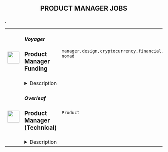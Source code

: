 <div align="center"><h2>PRODUCT MANAGER JOBS</h2></div><table><tr>
                <td width="100" height="100" rowspan="2">
                    <img src="https://remoteok.com/assets/img/jobs/d8045fe945e97678055a4e2eccb37b7e1664694916.png" width="38px" height="auto">
                </td>
                <td width="300">
                    <h5>Voyager</h5>
                    <h3>Product Manager Funding</h3>
                </td>
                <td width="300">
                    <code>manager,design,cryptocurrency,financial,finance,banking,leader,management,operational,marketing,healthcare,backend,digital nomad</code>
                </td>
                <td width="200">
                <text>1 days ago</text>
                </td>
                <td width="100" rowspan="2">
                <a href="https://remoteOK.com/remote-jobs/remote-product-manager-funding-voyager-126852" align="right" target="_blank">Apply</a>
                </td>
            </tr>
            <tr>
                <td colspan="3">
                <details><summary>Description</summary>
                <div class="content-intro">
<p><span style="font-weight:400;">Voyager is a Publicly traded company listed on the Toronto Stock Exchange (VOYG), OTC Markets (VYGVF) and the Frankfurt Exchange (UCD2). Voyager is the global leader in agency cryptocurrency brokerage. At Voyager we are building the financial services firm of the future that will be used by millions of users globally to easily access trade, invest and earn in the cryptocurrency markets.Â </span></p>
<p><span style="font-weight:400;">We are a team of finance and technology industry veterans dedicated to empowering and servicing investors in one of the most exciting asset classes to date - crypto. Our founders stem from reputable finance and technology organizations like E*TRADE, Uber, TradeIt, Lightspeed Financial and more.</span></p>
<p><span style="font-weight:400;">The Voyager team includes employees with diverse backgrounds and skills. Our culture has quickly grown into one that promotes collaboration, transparency, and entrepreneurialism.</span></p>
<p><span style="font-weight:400;">To learn more about Voyager please visit us at <a href="http://www.investvoyager.com" rel="noopener noreferrer nofollow">www.investvoyager.com</a>.</span></p>
<p><span style="font-weight:400;">We are changing the world and love what we do so if you want to work at a fast paced, exciting environment please apply.</span></p>
</div><p><span style="font-weight:400;">Voyager is seeking a talented, results-driven Product Manager to bridge the gap between business and technology, acting as point of contact for teams across the business to streamline the funding process.</span></p>
<p><span style="font-weight:400;">As Product Manager of Funding you will partner with Stakeholders from Business/Marketing, Design, Treasury/Accounting, Development, Compliance, Security, and Support to streamline the customer funding process ensuring the experience is straightforward and frictionless.Â  You will monitor and measure changes impacting the funding process and work to refine, optimize and improve the user experience and backend processes needed to support customer funds on and off the platform.Â  You will research and advise on new fiat funding methods, technologies and opportunities that assist in increased AUM.</span></p>
<p><span style="font-weight:400;">This role must be comfortable partnering with internal and external partners and stakeholders to identify opportunities for improvement and execute on strategic initiatives related to customer funding services. </span></p>
<h2>Responsibilities:</h2>
<ul>
<li style="font-weight:400;"><span style="font-weight:400;">Accountability for Voyagerâs client funding process, inclusive of product design and internal/external stakeholder management across product, business operations, technology, compliance, fraud/risk, support, marketing and data.</span></li>
<li style="font-weight:400;"><span style="font-weight:400;">Manage relationships with external technology partners used for fiat funding to ensure we get the most out of the partnerships and technologies used.Â  Advocate for features and improvements that benefit our client funding needs.</span></li>
<li style="font-weight:400;"><span style="font-weight:400;">Research and become an expert on competitors to our existing funding technology partners.Â  Make recommendations based on data if/when new relationships or technologies should be leveraged to continue to improve and refine funding activities.</span></li>
<li style="font-weight:400;"><span style="font-weight:400;">Analyze market trends, competition and customer experience journeys to inform product, driving improvements and innovation to the funding process.</span></li>
<li style="font-weight:400;"><span style="font-weight:400;">Ability to connect consumer insights/needs with data driven analysis to create and prioritize the funding product roadmap</span></li>
<li style="font-weight:400;"><span style="font-weight:400;">Integrate analysis and customer feedback into product requirements to ensure features satisfy customer needs and desires</span></li>
<li style="font-weight:400;"><span style="font-weight:400;">Define criteria to measure success/failure for client funding process changes.Â  Work with appropriate teams to complete user studies, A/B tests or other types of experimentation when making changes as appropriate.</span></li>
<li style="font-weight:400;"><span style="font-weight:400;">Ensure quality deployment and operational excellence around feature launches, including the creation of success metrics and evaluation of performance</span></li>
</ul>
<h2>Qualifications:</h2>
<ul>
<li style="font-weight:400;"><span style="font-weight:400;">5+ years leading product-focused initiatives</span></li>
<li style="font-weight:400;"><span style="font-weight:400;">Experience with product management in the fin-tech industry specifically around banking services such as ACH transfers, wires, payments, etc.</span></li>
<li style="font-weight:400;"><span style="font-weight:400;">Knowledge of regulations, banking systems and technologies, and compliance requirements for funding activities</span></li>
<li style="font-weight:400;"><span style="font-weight:400;">Results-driven, solutions and customer focused, with strong business acumen and ability to drive teams through rapid execution</span></li>
<li style="font-weight:400;"><span style="font-weight:400;">Self starter attitude with comfort in ambiguity</span></li>
<li style="font-weight:400;"><span style="font-weight:400;">Strong written and verbal communication skills</span></li>
<li style="font-weight:400;"><span style="font-weight:400;">Experience with Kanban SDLC desired</span></li>
<li style="font-weight:400;"><span style="font-weight:400;">Experience with feature experimentation via tools such as LaunchDarkly desired</span></li>
</ul><div class="content-conclusion">
<h2><span style="font-weight:400;">What we offer</span></h2>
<ul>
<li style="font-weight:400;"><span style="font-weight:400;">Competitive Salary</span></li>
<li style="font-weight:400;"><span style="font-weight:400;">Employee Benefits including healthcare (medical, dental, vision) and 401k</span></li>
<li style="font-weight:400;"><span style="font-weight:400;">Stock OptionsÂ </span></li>
<li style="font-weight:400;"><span style="font-weight:400;">Unlimited PTO</span></li>
</ul>
<p><span style="font-weight:400;">Voyager is headquartered in New York City with satellite offices in New Jersey, California, Toronto and Bordeaux.</span></p>
<p><span style="font-weight:400;">Please contact us via the button below or at careers@investvoyager.com with your resume and a brief explanation as to why you would like to join the Voyager team.</span></p>
<p><span style="font-weight:400;">*Please note that during COVID-19 we are working remotely.</span></p>
</div><br/><br/>Please mention the word **FRESHER** and tag RNTIuMjAxLjIzNy4yMTU= when applying to show you read the job post completely (#RNTIuMjAxLjIzNy4yMTU=). This is a beta feature to avoid spam applicants. Companies can search these words to find applicants that read this and see they're human.
                </details>
                </td>
            </tr>,<tr>
                <td width="100" height="100" rowspan="2">
                    <img src="https://wwr-pro.s3.amazonaws.com/logos/0081/7498/logo.gif" width="38px" height="auto">
                </td>
                <td width="300">
                    <h5>Overleaf</h5>
                    <h3> Product Manager (Technical)</h3>
                </td>
                <td width="300">
                    <code>Product</code>
                </td>
                <td width="200">
                <text>2 days ago</text>
                </td>
                <td width="100" rowspan="2">
                <a href="https://weworkremotely.com/listings/overleaf-product-manager-technical" align="right" target="_blank">Apply</a>
                </td>
            </tr>
            <tr>
                <td colspan="3">
                <details><summary>Description</summary>
                <img src="https://we-work-remotely.imgix.net/logos/0081/7498/logo.gif?ixlib=rails-4.0.0&w=50&h=50&dpr=2&fit=fill&auto=compress" />

<p>
  <strong>Headquarters:</strong> London, England, United Kingdom
    <br /><strong>URL:</strong> <a href="https://www.overleaf.com">https://www.overleaf.com</a>
</p>

<p><strong>What We Do</strong></p>
<p>Overleaf builds modern collaborative authoring tools for scientists — like Google Docs for Science. We make an online, real-time collaborative editor for papers, theses and other documents written in the LaTeX markup language.</p>
<p>We have over ten million registered users from around the world and over 400,000 people use our platform each day. Our company is scaling up and we are looking for a Product Manager (Technical) who can take the lead on one of our core product areas.</p>
<p>We were recently recognised as one of the<a href="https://www.overleaf.com/blog/overleaf-recognized-as-one-of-the-uks-top-100-fastest-growing-businesses" class="external"> UK's top 100 fastest growing businesses</a> and as the<a href="https://www.overleaf.com/blog/overleaf-named-2020-saas-awards-winner" class="external"> Best SaaS for Nonprofits or Education</a> in the 2020 SaaS Awards Program. We're part of the<a href="https://www.digital-science.com/" class="external"> Digital Science</a> family of science, health and ed-tech companies.</p>
<p><strong>The Product Team</strong></p>
<p>We are an interdisciplinary team made of product managers, UX designers and data analysts. We are a relatively new team, with most people joining in 2021, and small enough that everyone has a few hats to wear, but large enough that we have experts who can guide the rest of the team in their area, such as User Research, User Experience or Analytics. Some of us come from a teaching background, marketing, engineering, QA and more disciplines, which gives the team its unique flavour. Our mission is to explore the future of Overleaf through data, design and research.</p>
<p><strong>Your New Role</strong></p>
<p>As we expand, we are growing the product team to let us have owners for each of our core areas, namely Editor, B2C growth, Institutions and Enterprise. For this reason, we are now looking to hire an experienced Product Manager who can lead our discovery and development initiatives across one of these areas. You will take ownership of researching, understanding and delivering value to our users, enhancing their workflows for both our hosted SaaS and on-premises solutions. As part of a Product Trio (Product, UX, Engineering - plus others), you will map opportunities using product discovery methods and shape your own roadmap and KPIs. You will lead on projects related to your area of expertise from start to finish. This will usually involve: </p>
<ul> <li>Understanding user needs:<ul> <li>Carry out primary research to understand users and their pain points, identifying opportunities to address them.</li> <li>Nurture and grow our rich database of user insights, mining data as needed and present it to stakeholders in various contexts.</li> <li>Based on research insights, formulate hypotheses to be tested with a variety of qualitative and quantitative methods.</li> </ul> </li> <li>Shaping and developing solutions:<ul> <li>Shape a vision, define the problem and align the team with clear goals, objectives and user stories.</li> <li>Map and test assumptions with a variety of qualitative and quantitative methods.</li> <li>Distil existing user research data to support the team in making the right decisions.</li> <li>Work closely with UX designers, data analysts and engineers throughout the release process, from shaping to building, testing and releasing.</li> <li>Clearly define measures of success for A/B testing, balancing the need for accuracy with shipping value to users quickly.</li> <li>Recognise and celebrate success regularly when things go well, while fostering a growth mindset when things don't go so well.</li> <li>Lead and facilitate planning sessions with your team to prioritise work, often applying decision-making frameworks (e.g. RICE).</li> <li>Keep other stakeholders informed as progress is made, through regular demos, Show &amp; Tells and presentations.</li> </ul> </li> <li>Understanding the Business. You will specifically own the relationship with a core department (e.g. Sales and Account Management teams for the Institutional/Enterprise core area, or Marketing for our B2C Growth area):<ul> <li>Develop and manage a solid product roadmap for your core area.</li> <li>Map opportunities and manage input from your stakeholders to enhance our offering on an ongoing basis.</li> <li>Clearly communicate our roadmap and product changes in advance of their launch and help them manage communications to customers.</li> <li>Take part in customer onboarding sessions, webinars and/or sales negotiations and use these opportunities to conduct user research.</li> </ul> </li> <li>Work closely with other departments to:<ul> <li>Help them access and understand product information (e.g. releases for our On-Premises product, key features, product roadmap). </li> <li>Explain technical dependencies and how they may affect our roadmap.</li> <li>Help them access product data/metrics that can provide useful insights for their departments.</li> <li>Bring the user perspective in meetings and engage stakeholders with our continuous user research efforts and insights.</li> </ul> </li> <li>Strategy and planning: <ul> <li>You will input and contribute to the main product roadmap and take part in planning meetings on an ongoing basis. </li> <li>You will develop a set of strategic goals and KPIs for your core area on an annual basis, updating stakeholders on progress throughout the year.</li> </ul> </li> </ul>
<p>This year, we are excited about:</p>
<ul> <li>Having launched our most popular feature yet, a way to <a href="https://www.overleaf.com/blog/new-feature-ready-set-detach" class="external">detach the PDF view</a> in another window, which allows users to work on multiple monitors.</li> <li>Relaunching our core editor in CodeMirror 6 for improved functionality and accessibility.</li> <li>Enhancing the collaboration experience on our product to make it even more compelling for individual users and Enterprise teams. We are currently testing assumptions around shared spaces.</li> <li>Collaborating with more partners to enhance the editing experience through new technologies.</li> </ul>
<p>We also got excited when our UX team won a prestigious award for delivering a seamless integration between Overleaf and ShareLaTeX:  <a href="https://www.overleaf.com/blog/congratulations-to-paulo-john-and-sven-best-case-study-at-acm-chi2021" class="external">https://www.overleaf.com/blog/congratulations-to-p...<br></a></p> <p><strong>How We Work</strong><br></p>
<p>Overleaf is remote-first — all staff work remotely and this is<a href="https://www.overleaf.com/about/values" class="external"> part of our values</a>. We also have an office space in London for those that want to use it, and when the pandemic settles down we'll again get the whole team together in London a few times a year for face-to-face time.</p>
<p>Our core hours for meetings are 2pm-5pm UK time; we try to schedule all team meetings during this time, including daily 10-15 minute standup calls and biweekly company update calls.</p>
<p>We always collect user feedback to inform our work. We have UX professionals on our team, and we run surveys and user interviews on a weekly basis to inform our Product Discovery process. You can read more about how we introduced these methods in this <a href="https://www.overleaf.com/blog/how-we-introduced-product-discovery-methods-at-overleaf-in-3-steps" class="external">blog post</a>.</p>
<p>We have a flexible roadmap that we review quarterly, which includes regular user-facing releases. Our Product team works closely with everyone in the company, often as part of a Product Trio (Product, UX, Engineering, with other departments as needed) to understand every aspect of how we can best deliver value to our users. Our roadmap also includes initiatives driven by staff and quarterly hackathons to keep our learning fresh.</p>
<p><strong>How We Hire<br></strong></p>The stages in our hiring process are typically:<ol> <li>We ask you to submit a CV and a cover letter stating why you would like to work for Overleaf.</li> <li>We will aim to update you on the status of your application within two weeks from when we receive it.</li> <li>We'll follow up by email (or sometimes schedule a phone call) with any questions we have about your application, usually around logistics, your ambitions and your expectations about the role.</li> <li>We'll schedule a more in-depth interview, which is typically followed or combined with a practical assignment. For the practical, you'll have the option of either completing a homework assignment, which requires about one hour of your time before the interview, or doing an exercise during the interview, if you prefer. The exercises are practical in nature, and you can use Google, etc., and ask us questions.</li> <li>We may ask you to attend a second, shorter, interview with our Founders.</li> <li>We'll make an offer. We usually interview in batches, so there may be a short delay while we interview other candidates, but we will try to keep you informed throughout the process.</li> </ol>
<p>If you have a deadline, please let us know in your application, and we will try to be accommodating.</p>
<p><strong>Who You Are<br></strong></p>
<ul> <li>Experienced in Product Management as a discipline. You can switch from managing demanding stakeholders to resolving technical trade-offs with the Engineering team, always bringing the focus back on our long-term vision and delivering user value.</li> <li>Technical. You are familiar with LaTeX or willing to learn about LaTeX and its use within academia and industry. You also understand the difference between a SaaS product and its on-premises counterpart, including their underpinning technologies, e.g. Docker.</li> <li>Commercially minded. You have commercial experience within a B2C SaaS product and/or Enterprise. For example, you are able to read user research insights through a commercial lens, with a view to grow the business while shipping value to users.</li> <li>Empathetic. You are curious about people and their stories. You are able to understand user and stakeholder needs, while still being able to push back or negotiate as necessary.</li> <li>Data-driven. You enjoy finding ways to measure success and dig into data to make decisions. Whether it's from a survey, a database or a user interview, you are comfortable drawing insights and presenting them to your stakeholders.</li> </ul>Self-motivated. You are a natural at making plans, keeping people aligned along the way and thrive when you see a vision come to life.<p><strong>Requirements</strong></p>
<p>We require that you:</p>
<ul> <li>Have a minimum of 3-4 years of relevant experience.</li> <li>Will work for us full time.</li> <li>Will usually be available in our core hours, 2pm-5pm UK time.</li> <li>Are based in the UK, EU, US or Canada.</li> </ul>
<p><strong>Benefits</strong></p>
<ul> <li>Remote and flexible working.</li> <li>Salary £50k-£75k per year depending on experience.</li> <li>You would join a small, dedicated and growing team.</li> <li>We're substantially (around 80%) open-source, so your work will often be on open source code.</li> <li>We organise company and team meetups several times a year for valuable face-to-face time.</li> <li>We'll provide a new Mac, PC or Linux laptop, along with a stipend for other equipment.</li> <li>We provide a training budget and allocate time for training; many of our developers choose to attend relevant industry conferences or buy training materials.</li> <li>We run regular<a href="https://www.overleaf.com/blog/overleafs-remote-hackathon-revisited-one-year" class="external"> remote hackathons</a> to keep learning and experimenting.</li> <li>We run a weekly internal seminar series with short talks from staff about their work or personal projects, new technologies and techniques.</li> <li>Additional benefits package varies by country. Please ask us.</li> </ul>
<p>We're an equal opportunity employer. All applicants will be considered for employment without attention to race, colour, religion, sex, sexual orientation, gender identity, national origin, veteran or disability status.</p>

<p><strong>To apply:</strong> <a href="https://weworkremotely.com/remote-jobs/overleaf-product-manager-technical">https://weworkremotely.com/remote-jobs/overleaf-product-manager-technical</a></p>

                </details>
                </td>
            </tr>,<tr>
                <td width="100" height="100" rowspan="2">
                    <img src="https://wwr-pro.s3.amazonaws.com/logos/0081/6920/logo.gif" width="38px" height="auto">
                </td>
                <td width="300">
                    <h5>commercetools Integrated Offerings</h5>
                    <h3> Technical Product Manager - Core/Bundling, fully remote (f/*/m)</h3>
                </td>
                <td width="300">
                    <code>Product</code>
                </td>
                <td width="200">
                <text>9 days ago</text>
                </td>
                <td width="100" rowspan="2">
                <a href="https://weworkremotely.com/remote-jobs/commercetools-integrated-offerings-technical-product-manager-core-bundling-fully-remote-f-m" align="right" target="_blank">Apply</a>
                </td>
            </tr>
            <tr>
                <td colspan="3">
                <details><summary>Description</summary>
                <img src="https://we-work-remotely.imgix.net/logos/0081/6920/logo.gif?ixlib=rails-4.0.0&w=50&h=50&dpr=2&fit=fill&auto=compress" />

<p>
  <strong>Headquarters:</strong> Munich
    <br /><strong>URL:</strong> <a href="https://commercetools.com/careers/jobs">https://commercetools.com/careers/jobs</a>
</p>

<div>
<strong><br>Location</strong>: No location restrictions, we hire remotely worldwide 🌍<br><br>
</div><div>
<strong>Language:</strong> We operate internally and externally in English (US)<br><br>
</div><div>
<strong>Hours:</strong> 40 hours per week for full-time. You are free to choose your own hours as long as there's some overlap during the daytime of our CET team for meetings and other internal cultural events<br><br>
</div><div>
<strong>Part-time options:</strong> We will consider part-time options for this role, mention what you are looking for in your application<br><br>
</div><div>
<strong>Level: Mid </strong>(3+ years)<br><br>
</div><div>
<strong>Salary:</strong> We are looking to offer around €51,000 to €77,000 for this role depending on experience and location<br><br>
</div><div>
<br><br>
</div><div>
<strong>---------------------------------------—<br></strong><br>
</div><div>
<br><br>
</div><div>
<strong>🌟 The Opportunity<br></strong><br>
</div><div>
<br>Together with the Senior Product leadership (CPO, VP Product, etc.), this enthusiastic global Product team is defining our product vision and roadmap. <br><br>
</div><div>commercetools for Growth is a newly created solution (and team) that will enable Scaling Brands &amp; Merchants to quickly launch on a flexible, best-in-class composable stack with low effort and without the need for a big development team, keeping their iteration speed high to optimize business outcomes. The key to achieving this is to build a bundle of market-leading MACH products (commercetools products and partner products) that are perfectly connected and pre-configured. This will enable Scaling Brand and Merchants to launch quickly, iterate fast through business-user tooling and make sure that this is the last re-platforming they will ever have to do. <br><br>
</div><div>This is a great opportunity to marshal a product that has the potential to have a long-lasting impact on the commerce landscape for aspiring brands and retailers. If you are looking for a place where your contribution makes a difference, and if you never want to stop learning and growing, join our product management team!<br><br>
</div><div>
<br><strong><br>🚀 Your Mission<br></strong><br>
</div><ul>
<li>Design and improve the vision and implementation of the actual bundle of MACH products that form commercetools for Growth</li>
<li>Make sure (together with engineering), that the technical architecture of the commercetools for Growth bundle is best-in-class</li>
<li>Own the connectors between the MACH products in the bundle from a product perspective</li>
<li>Lead initiatives to enhance the experience of customer interaction with such a bundled solution (e.g. SSO, business user interface, etc.)</li>
<li>In the end, build the core of the commercetools for Growth solution, so the “Fast-Launch-Store team” (second team in commercetools for Growth) can take the bundle and pre-configure it and enhance it to enable the customers to launch faster and faster</li>
<li>Think big, scope small, and quickly iterate collectively with your team to make sure that you solve the right problems</li>
<li>Use your product sense, collectively with a qualitative and data-informed approach to creating a solution brands and retailers love</li>
<li>Become part of our product community. We like to grow and learn together, including regular knowledge exchange sessions plus coaching from peers and the Head of Product.<br><br>
</li>
</ul><div><br></div><div>
<strong>👉 What is it like working in our team?<br></strong><br>
</div><div>
<strong>”</strong><em>We focus on solving customers' problems. To do that, we have to constantly learn new things. We have to rely on each other, trust each other, and know each other's strengths. The way we work together as a team makes this seem easy and gives a true sense of collaboration</em><strong>.” — Catherine, Product Manager<br><br></strong><br>
</div><div>
<strong><br>💪 What you will accomplish in your first 90-days<br></strong><br>
</div><ul>
<li>Comprehend the strategy, including market landscape, contenders, differentiation, and our business model guiding up to our vision</li>
<li>Get to know the company, the different teams, and how you can be an ally</li>
<li>Get to know your cross-functional team, take part in planning, co-working sessions, and other ceremonies</li>
<li>Get to know the business buyers by attending customer and prospect meetings and reading notes from previous sessions</li>
<li>Comprehend our commercetools for Growth architecture to know better how each piece works collectively and fits into the broader tech ecosystem to start planning for coming extensions</li>
</ul><div>
<strong><br>🧩 You will likely have this experience<br></strong><br>
</div><ul>
<li>3 or more years of experience as a product manager in areas such as headless eCommerce technologies,  microservice architecture, B2B product management and eCommerce product/project management</li>
<li>High technical knowledge / architecture knowledge, preferably in the eCommerce domain</li>
<li>Desire to comprehend brands and retailers — their motivation, needs, and how they work</li>
<li>Experience working with commerce or a similar complex domain, with a big ecosystem and many extensions</li>
<li>Self-assured presenter and facilitator. You can clearly communicate product resolutions and the rationale behind them, and you’re not afraid to go against consensus by asking the right questions</li>
<li>Self-starter, looking for pragmatic solutions</li>
</ul><div><br></div><div>
<strong><br>🚀 About Us<br></strong><br>
</div><div>At commercetools Frontend, we're a fully remote company a Series C company valued at ¢1.9bn, and were named a Leader in the 2021 Gartner® Magic Quadrant™ for Digital Commerce for the second year in a row. <br><br>
</div><div>We are formerly Frontastic, a remote-first company since 2017 we know how to do remote work properly. We joined commercetools in November 2021 and are still growing and focused on our mission: Let commerce teams build the incredible. Do you want to be part of this exciting journey?<br><br>
</div><div>
<strong><br>👏 We're offering:<br></strong><br>
</div><ul>
<li>A <strong>remote setup</strong> and processes tailored for remote workers (and digital nomads)</li>
<li>An <strong>open learning and development budget</strong>, including an internal learning academy</li>
<li>The <strong>freedom</strong> of planning your work around life and not the other way round — we want you to bring your full self to work, and this includes owning your daily routines</li>
<li>An insurance policy that covers <strong>medical, dental and vision</strong>
</li>
<li>An <strong>allowance of 28 days leave plus public holidays</strong> in your home country</li>
<li>A <strong>company laptop of your choice</strong> and a personal budget for any additional equipment you need — you will be able to purchase it yourself with a virtual company credit card</li>
<li>A variety of <strong>regular virtual events</strong>, including celebrating our successes, paid lunches, and other activities organized by our People team</li>
<li>A 5-day <strong>yearly retreat</strong> where we meet with the whole team and spend time together at a beautiful place for additional social bonding</li>
</ul><div>
<strong><br>🤝 Our hiring process<br><br></strong><br>
</div><div>We have designed our hiring process with the candidate's experience in mind. This is important to us as we know to build the best product possible, we need the best people. Learn more about our hiring process.</div><div>
<br>🕒 We aim to respond to all candidates within 72 hours (except on weekends).<br><br>
</div><div>1️⃣ Submit your application to our team for review<br><br>
</div><div>2️⃣ Discovery call (45min) with our Product Leadership, to discuss the role, our culture, and find out if it's a good alignment with your own preferences and skills<br><br>
</div><div>3️⃣ Culture questions (via email) to see how you approach important topics such as growth and work planning</div><div>
<br>4️⃣ First interview (60min) with one of our Product Managers to have a deeper discussion about the role as well as find out how you'll make an impact inside the team<br><br>
</div><div>5️⃣ Second interview (60min) with our Engineering Leadership to discuss our engineering teams, cross-functional collaboration, and new Growth product<br><br>
</div><div>6️⃣ You'll be invited to complete a presentation on a specific topic as part of the interview process. You'll have a chance to prepare a 20-minute presentation to a panel of Frontastic product and development team members, followed by a 20-minute Q and A and then 10-min at the end for candidate questions.<br><br>
</div><div>7️⃣ Coffee Break (30min) an informal chat with members of the team to get to know who you'll be working with<br><br>
</div><div>
<br><strong><br>💬 We'd love to hear from you<br></strong><br>
</div><div>If you have any questions about the role, email our Talent team at <a href="mailto:people@frontastic.cloud">people@frontastic.cloud</a>. Applications will only be accepted directly through the job application form.<br><br>
</div><div>Want to know more about us? You can find out more on our <a href="https://commercetools.com/?location=emea">website</a>.<br><br>
</div><div>If this role is not for you, but you know of someone who'd be a great fit, we would really appreciate it if you could share this role with them!<br><br>
</div><div>
<br><br>
</div><div>
<strong>ℹ️ Equal Opportunities<br></strong><br>
</div><div>🔍 Are you looking for something else? Check out our <a href="https://commercetools.com/careers">Career Page </a>and our <a href="https://commercetools.com/">Website</a> for more information.<br><br>
</div><div>
<em>We are all different and that is what makes us stronger! We hire great people from a </em><strong><em>wide variety of backgrounds</em></strong><em>, not just because it’s the right thing to do, but because it makes our company better.</em>
</div><div>
<em><br>commercetools celebrates being a </em><strong><em>diverse environment </em></strong><em>and is proud to be an </em><strong><em>equal opportunities employer</em></strong><em>. If your professional profile aligns with our specific hiring requirements and company culture, then we encourage you to apply. We will assess </em><strong><em>your competencies, future potential, approach</em></strong><em> to learning and self-development, and passion, and not your age, color, national origin, religion, gender, gender identity or expression, sexual orientation, familial status, genetics, or disability.</em>
</div>

<p><strong>To apply:</strong> <a href="https://weworkremotely.com/remote-jobs/commercetools-integrated-offerings-technical-product-manager-core-bundling-fully-remote-f-m">https://weworkremotely.com/remote-jobs/commercetools-integrated-offerings-technical-product-manager-core-bundling-fully-remote-f-m</a></p>

                </details>
                </td>
            </tr>,<tr>
                <td width="100" height="100" rowspan="2">
                    <img src="https://wwr-pro.s3.amazonaws.com/logos/0064/4683/logo.gif" width="38px" height="auto">
                </td>
                <td width="300">
                    <h5>Close</h5>
                    <h3> Sr. Product Manager</h3>
                </td>
                <td width="300">
                    <code>Product</code>
                </td>
                <td width="200">
                <text>30 days ago</text>
                </td>
                <td width="100" rowspan="2">
                <a href="https://weworkremotely.com/remote-jobs/close-sr-product-manager" align="right" target="_blank">Apply</a>
                </td>
            </tr>
            <tr>
                <td colspan="3">
                <details><summary>Description</summary>
                <img src="https://we-work-remotely.imgix.net/logos/0064/4683/logo.gif?ixlib=rails-4.0.0&w=50&h=50&dpr=2&fit=fill&auto=compress" />

<p>
  <strong>Headquarters:</strong> USA
    <br /><strong>URL:</strong> <a href="http://www.close.com">http://www.close.com</a>
</p>

<div><strong>About Us</strong></div><div>At Close, we're building the sales communication and collaboration platform of the future. With our roots as the very first sales CRM to include built-in calling, we're leading the industry in sales automation—helping companies to close more deals, faster than ever.  Since our founding in 2013, we've grown to become a profitable, 100% globally distributed ~60 person team that is dedicated to building a product our customers love.</div><div> </div><div>Our Product team is currently made up of three Designers and two Product Managers. We're looking for our third Product Manager to help accelerate product development at Close from idea through launch. </div><div><br></div><div>
<br><strong>About You</strong>
</div><div>We’re looking for someone with a unique talent set - someone who understands sales and can “speak the language” with sales managers, reps, and directors. Someone who can synthesize various use cases into clear problem statements. Someone who cares deeply about product details, has a great sense of product aesthetics, and can discuss the nitty gritty with engineers. </div><div><br></div><div>As a small product, design, and engineering team you’ll be responsible for all aspects of delivering a feature -- from concept through project managing it’s delivery. You will do it all.<br><br><strong>What you’ll do...</strong>
</div><ul>
<li>Turn the vague into the concrete. Talk with customers to discover &amp; define their needs, understand their problems, and document their use cases. </li>
<li>Write problem statements that clearly define shared needs across customers.</li>
<li>Create detailed product specs from your problem statements through collaboration with Product Design and Engineering.</li>
<li>Project manage the delivery of the feature -- get it on the engineering roadmap and ensure it’s delivered on time and up to the Product team’s standards. </li>
<li>Prepare for launches: work with the Marketing team on positioning/collateral, manage beta testers, write FAQs, define adoption / usage metrics, measure success, and share learnings.</li>
</ul><div>
<br><strong>You should...</strong>
</div><ul>
<li><strong>Ideally be located in an Americas time zone </strong></li>
<li>Have 2+ years of Product Management experience shipping B2B SaaS for SMBs.</li>
<li>Have 2+ years experience at software/internet companies in a product, engineering, or customer-facing role.</li>
<li>Love listening to customers and diving deep into their problems and needs.</li>
<li>Be detail-oriented, organized, and great at writing.</li>
<li>Have good product vision &amp; design sense. </li>
<li>Be comfortable writing specs, drawing wireframes, &amp; rapidly iterating on new feature ideas.</li>
<li>Have experience with metrics/analytics tools</li>
<li>Be growth minded; pushing to ship Product that focuses on moving the needle.</li>
</ul><div>
<br><strong>Bonus points if you...</strong>
</div><ul>
<li>Have experience in sales or with sales tools / CRMs</li>
<li>Have significant experience in Figma or other design/prototyping tools</li>
<li>Have a technical/engineering background, not afraid to dabble in Python, HTML, CSS, or SQL.</li>
</ul><div>
<br><strong>Why Close? </strong>
</div><ul>
<li>
<a href="https://www.youtube.com/watch?v=ZbyGnLhtj0o&amp;feature=youtu.be">Culture video</a> 💚</li>
<li>100% remote company <em>(we believe in trust and autonomy)</em>
</li>
<li>Choose between working 5 days/wk (standard full-time) or 4 days/wk @ 80% pay</li>
<li>
<a href="https://www.youtube.com/watch?v=gKjyXMz-q-Q&amp;feature=youtu.be">Annual team retreats</a> ✈️</li>
<li>Quarterly virtual summits</li>
<li>5 weeks PTO + Winter Holiday Break</li>
<li>2 additional PTO days every year with the company</li>
<li>1 month paid sabbatical every 5 years</li>
<li>Co-working stipend</li>
<li>Paid parental leave</li>
<li>Medical, Dental, Vision with HSA option (US residents)</li>
<li>401k matching at 6% (US residents)</li>
<li>Dependent care FSA (US residents)</li>
<li>Contributor to <a href="https://stripe.com/climate">Stripe's climate</a> initiative 🌍❤️ </li>
<li>
<a href="https://close.io/about/">Our story and team</a> 🚀</li>
</ul><div>At Close, everyone has a voice. We encourage transparency and practice a mature approach to the work-place. In general, we don’t have strict policies, we have guidelines. Work/Life harmony is an important part of our business - we believe you bring your best to work when you practice self-care (whatever that looks like for you).  </div><div><br></div><div>We come from 16 countries located in 5 of the 7 continents -- looking at you Antarctica and Australia ;-) ….. We’re a collection of talented humans rich in diverse backgrounds, lifestyles, and cultures. Every year we meet up somewhere around the world to spend time with one another. These gatherings are an opportunity to strengthen the social fiber of our global community.</div><div><br></div><div>Our team is growing in more ways than one - we’ve recently launched 17 babies (and counting!). Unanimously, our favorite and most impactful value is “Build a house you want to live in.” We strive to make decisions that are authentic for our people and help our customers become more successful. </div><div><br></div><div><em>Our application process was designed to promote equitable and unbiased hiring practices. We ask a small series of questions that are similar to what would be asked in the first interview. This helps us learn more about you right from the start so please be sure to answer each question thoughtfully. Each application will receive two screens by two different reviewers. Regardless of fit, you will hear back from us letting you know if we'll be moving forward.</em></div>

<p><strong>To apply:</strong> <a href="https://weworkremotely.com/remote-jobs/close-sr-product-manager">https://weworkremotely.com/remote-jobs/close-sr-product-manager</a></p>

                </details>
                </td>
            </tr>,<tr>
                <td width="100" height="100" rowspan="2">
                    <img src="https://remotive.com/job/1388899/logo" width="38px" height="auto">
                </td>
                <td width="300">
                    <h5>Ortnec</h5>
                    <h3>Product Manager (B2C)</h3>
                </td>
                <td width="300">
                    <code>ecommerce,education,marketing,product manager</code>
                </td>
                <td width="200">
                <text>23 days ago</text>
                </td>
                <td width="100" rowspan="2">
                <a href="https://remotive.com/remote-jobs/product/product-manager-b2c-1388899" align="right" target="_blank">Apply</a>
                </td>
            </tr>
            <tr>
                <td colspan="3">
                <details><summary>Description</summary>
                <p><strong>About Us</strong></p>
<p>We are a thriving company in the eCommerce space, with operations worldwide. As a 19-year-old “startup”, we offer employees a balance between the stability of a larger organisation, while maintaining our culture of an innovative, leading-edge startup. <br>The head office is located in Montreal and we have offices in Canada, United States and Europe (Cyprus, Georgia, Ukraine).</p>
<p><strong>Our commitment to diversity &amp; inclusion</strong><br>We are building a diverse and inclusive company. As an equal opportunity employer (EOE) we do not discriminate based on race, color, ethnicity, ancestry, national origin, religion, sex, gender identity, gender expression, sexual orientation, age, disability, veteran status, genetic information, marital status or any legally protected status.<br>We are a people first company that strives to create the best experience for our employees by creating an inclusive, collaborative, challenging environment to learn and problem solve on a daily basis. We are a remote-enabled company, so if you want to work remotely once, twice or five days a week, you’ll have all the necessary tools and support you need to do so.</p>
<p><br><strong>About the Product</strong></p>
<p>Our website is the original clip marketplace delivering authentic content from studios to consumers worldwide. We are offering niche content not found anywhere else. </p>
<p><br><strong>Our Core Values</strong><br>• I TRUST YOU - We are honest, transparent and communicate with each other<br>• ONE TEAM - We collaborate, learn from each other, and are driven by continuous improvement and respect<br>• DRIVEN BY SUCCESS - We are like a competitive sports team. We build together, we are flexible and adaptive, and driven to win<br>• IDEAS DONE RIGHT - We value ideas and creativity, but we implement them right on the first try<br>• CUSTOMER-FOCUSED - DELIVERING HAPPINESS - We understand that our C4S community is at the core of our success<br>• THIS PLACE ROCKS! - We want to work in a place that is leading, amazing and we each take responsibility to make it amazing for our teammates<br> </p>
<p><strong>Job Summary</strong></p>
<p>As a Product Manager, B2C, you will be responsible for the business-to-consumer aspect of our 2-sided e-commerce marketplace. Driven by performance metrics, you understand that success is a balancing act between our business-minded Content Creators and our customers, whose purchases are driven by emotions. Your role is to achieve stability, growth and drive innovation. The two squads that deal directly with our customers are the Revenue squad and the Customers squad. The Revenue squad works on the shopping cart, the checkout page and all of the Calls To Action (CTAs) related to conversion on our e-commerce website. The goal of the Revenue squad is to increase revenue by converting our website visitors into paying customers. The Customers squad focuses on the user interface (UI) of our customer-facing website, and providing the best user experience (UX) possible. We are always looking to improve our UI/UX. The squad’s goal is to increase website visitors.</p>
<p><br>You will report to the Director of Product Management and will work alongside the Product Manager B2B. The Product Owner of each squad will help you implement the product vision and monitor progress. You will work with other departments including Design, Marketing, and BI to understand, prioritise and define the customer needs, while collaborating with the Engineering team to bring them to fruition. You will lead the product requirement gathering efforts and collaborate closely with stakeholders to ensure alignment with product vision, strategy, and business needs.</p>
<p><strong>Responsibilities</strong></p>
<ul>
<li>Track daily performance and be the Studios voice in delivering happiness</li>
<li>Monitor Key Performance Indicators (KPIs) daily and drive improvements</li>
<li>Create, plan, and communicate the product vision and roadmap</li>
<li>Create strategic plans which target company objectives and prioritise business value</li>
<li>Facilitate internal needs analysis with various departments, especially BI</li>
<li>Gather and analyse data for each feature, to build a business case, check viability, and forecast expected results</li>
<li>Gather requirements using established methods such as interviewing, surveys, prototyping and diagrams, to create effective well-researched specifications with clear acceptance criteria</li>
<li>Define product functionalities and plan feature iterations</li>
<li>Work with other Product Managers to ensure all dependencies are understood so new features can be released in a timely fashion</li>
<li>Work closely with the Product Owner who will focus on the work coordination of your vision and strategy</li>
<li>Determine key performance indicators (KPIs) for features</li>
<li>Monitor, maintain, and optimise all product features. Foster a sense of ownership with the team.</li>
</ul>
<p><strong>Skills and Qualifications</strong></p>
<ol>
<li>3 - 5 years experience as a professional Product Manager</li>
<li>Strong leadership skills</li>
<li>Experience with Scrum and Agile development</li>
<li>Strong analytical, technical, verbal, and written communication skills</li>
<li>Experience with Jira and Confluence</li>
<li>Fluent in English, spoken and written </li>
</ol>
<p><strong>Nice to have</strong></p>
<p>• Experience in the online entertainment space</p>
<p><strong>Personal Skills</strong></p>
<ul>
<li>You like the big picture, pushing the limits of what can be done, and outshining the competition</li>
<li>You live by the philosophy that great product development is a team sport and requires flexibility and relationship building</li>
<li>Able to work with all stakeholders and team members</li>
<li>Comfortable with multi-tasking, context switch, and able to handle a high volume of work and pressure</li>
<li>You listen well, are open minded, and respect other opinions, but you are decisive and confident</li>
</ul>
<p> </p>
<p><strong>Location: </strong>Remote. You are NOT required in the office - you can work 100% remotely.</p>
<p><strong>Time zone: </strong>Eastern (9-5 EST or close to that)</p>
<p><strong>We offer a competitive compensation plan and various perks including:</strong><br>• Annual bonus plans<br>• Employee benefits and insurance plan<br>• Paid vacation, personal days, and sick days<br>• Gym/fitness allowance<br>• Day off for your birthday<br>• Education allowance to keep your skills and learning current</p>
<p> </p>
<img src="https://remotive.com/job/track/1388899/blank.gif?source=public_api" alt=""/>
                </details>
                </td>
            </tr></table>